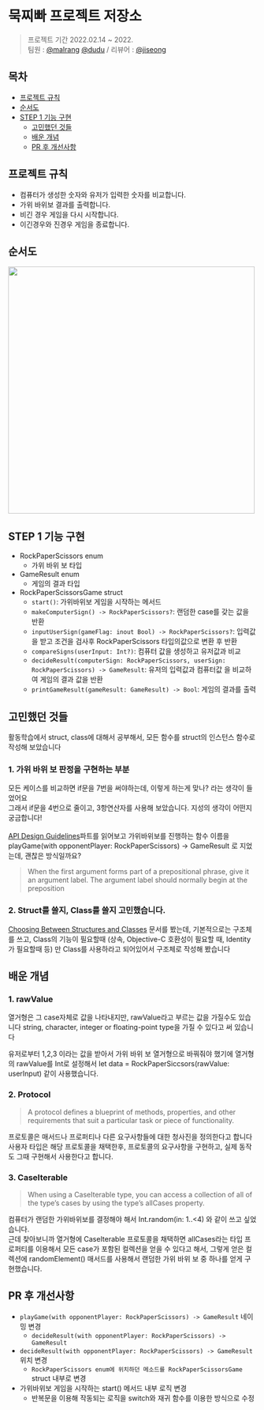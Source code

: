 # 묵찌빠 프로젝트 저장소
> 프로젝트 기간 2022.02.14 ~ 2022.     <br/>
팀원 : [@malrang](https://github.com/kinggoguma) [@dudu](https://github.com/FirstDo)  / 리뷰어 : [@jiseong](https://github.com/yim2627)

## 목차
- [프로젝트 규칙](#프로젝트-규칙)
- [순서도](#순서도)
- [STEP 1 기능 구현](#step-1-기능-구현)
    + [고민했던 것들](#고민했던-것들)
    + [배운 개념](#배운-개념)
    + [PR 후 개선사항](#pr-후-개선사항)
    
## 프로젝트 규칙

- 컴퓨터가 생성한 숫자와 유저가 입력한 숫자를 비교합니다.  
- 가위 바위보 결과를 출력합니다.  
- 비긴 경우 게임을 다시 시작합니다.  
- 이긴경우와 진경우 게임을 종료합니다.  

## 순서도
<img src="https://user-images.githubusercontent.com/69573768/153990820-b0d03969-e372-4bd5-baf7-d4816447c2a1.png" width="500"/>

## STEP 1 기능 구현 
- RockPaperScissors enum
    - 가위 바위 보 타입 
- GameResult enum
    - 게임의 결과 타입
- RockPaperScissorsGame struct
    - `start()`: 가위바위보 게임을 시작하는 메서드
    - `makeComputerSign() -> RockPaperScissors?`: 랜덤한 case를 갖는 값을 반환 
    - `inputUserSign(gameFlag: inout Bool) -> RockPaperScissors?`: 입력값을 받고 조건을 검사후 RockPaperScissors 타입의값으로 변환 후 반환
    - `compareSigns(userInput: Int?)`: 컴퓨터 값을 생성하고 유저값과 비교
    - `decideResult(computerSign: RockPaperScissors, userSign: RockPaperScissors) -> GameResult`: 유저의 입력값과 컴퓨터값 을 비교하여 게임의 결과 값을 반환
    - `printGameResult(gameResult: GameResult) -> Bool`: 게임의 결과를 출력
    
## 고민했던 것들
활동학습에서 struct, class에 대해서 공부해서, 모든 함수를 struct의 인스턴스 함수로 작성해 보았습니다

### 1. 가위 바위 보 판정을 구현하는 부분

모든 케이스를 비교하면 if문을 7번을 써야하는데, 이렇게 하는게 맞나? 라는 생각이 들었어요 <br/>
그래서 if문을 4번으로 줄이고, 3항연산자를 사용해 보았습니다. 지성의 생각이 어떤지 궁금합니다! <br/>
<br/> 
[API Design Guidelines](https://www.swift.org/documentation/api-design-guidelines/)파트를 읽어보고 가위바위보를 진행하는 함수 이름을 playGame(with opponentPlayer:  RockPaperScissors) → GameResult 로 지었는데, 괜찮은 방식일까요? <br/> 
> When the first argument forms part of a prepositional phrase, give it an argument label. 
The argument label should normally begin at the preposition 

### 2. Struct를 쓸지, Class를 쓸지 고민했습니다.

[Choosing Between Structures and Classes](https://developer.apple.com/documentation/swift/choosing_between_structures_and_classes) 문서를 봤는데, 기본적으로는 구조체를 쓰고, Class의 기능이 필요할때 (상속, Objective-C 호환성이 필요할 때, Identity가 필요할때 등) 만 Class를 사용하라고 되어있어서 구조체로 작성해 봤습니다

## 배운 개념

### 1. rawValue

열거형은 그 case자체로 값을 나타내지만, rawValue라고 부르는 값을 가질수도 있습니다
string, character, integer or floating-point type을 가질 수 있다고 써 있습니다

유저로부터 1,2,3 이라는 값을 받아서 가위 바위 보 열거형으로 바꿔줘야 했기에 열거형의 rawValue를 Int로 설정해서 let data = RockPaperSiccsors(rawValue: userInput) 같이 사용했습니다.

### 2. Protocol

> A protocol defines a blueprint of methods, properties, and other requirements that suit a particular task or piece of functionality.

프로토콜은 매서드나 프로퍼티나 다른 요구사항들에 대한 청사진을 정의한다고 합니다
사용자 타입은 해당 프로토콜을 채택한후, 프로토콜의 요구사항을 구현하고, 실제 동작도 그때 구현해서 사용한다고 합니다.

### 3. CaseIterable

> When using a CaseIterable type, you can access a collection of all of the type’s cases by using the type’s allCases
 property.
 
컴퓨터가 랜덤한 가위바위보를 결정해야 해서 Int.random(in: 1..<4) 와 같이 쓰고 싶었습니다. <br/>
근데 찾아보니까 열거형에 CaseIterable 프로토콜을 채택하면 allCases라는 타입 프로퍼티를 이용해서 모든 case가 포함된 컬렉션을 얻을 수 있다고 해서, 그렇게 얻은 컬렉션에 randomElement() 매서드를 사용해서 랜덤한 가위 바위 보 중 하나를 얻게 구현했습니다.

## PR 후 개선사항
- `playGame(with opponentPlayer: RockPaperScissors) -> GameResult` 네이밍 변경
    - `decideResult(with opponentPlayer: RockPaperScissors) -> GameResult`
- `decideResult(with opponentPlayer: RockPaperScissors) -> GameResult` 위치 변경
    -  `RockPaperScissors enum에 위치하던 메소드를 RockPaperScissorsGame` struct 내부로 변경
- 가위바위보 게임을 시작하는 start() 메서드 내부 로직 변경
    - 반복문을 이용해 작동되는 로직을 switch와 재귀 함수를 이용한 방식으로 수정

